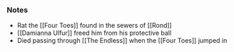 ### Notes

- Rat the [[Four Toes]] found in the sewers of [[Rond]]
- [[Damianna Ulfur]] freed him from his protective ball
- Died passing through [[The Endless]] when the [[Four Toes]] jumped in
